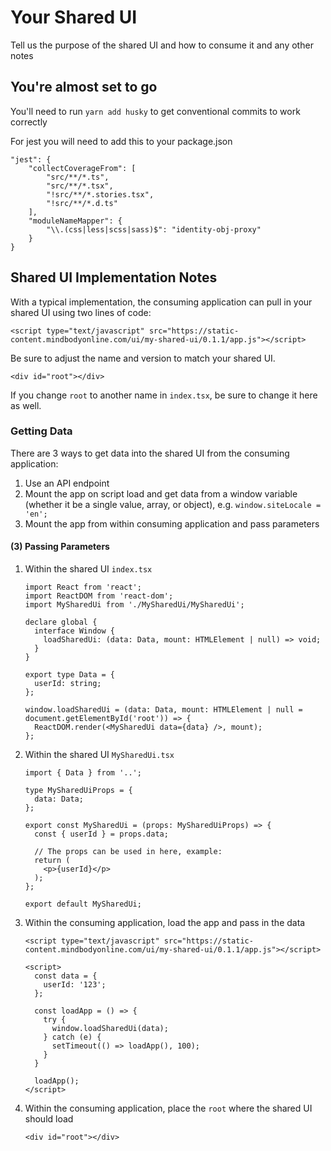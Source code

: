 # Your Shared UI

Tell us the purpose of the shared UI and how to consume it and any other notes

## You're almost set to go

You'll need to run `yarn add husky` to get conventional commits to work correctly

For jest you will need to add this to your package.json

```
"jest": {
    "collectCoverageFrom": [
        "src/**/*.ts",
        "src/**/*.tsx",
        "!src/**/*.stories.tsx",
        "!src/**/*.d.ts"
    ],
    "moduleNameMapper": {
        "\\.(css|less|scss|sass)$": "identity-obj-proxy"
    }
}
```

## Shared UI Implementation Notes

With a typical implementation, the consuming application can pull in your shared UI using two lines of code:

```
<script type="text/javascript" src="https://static-content.mindbodyonline.com/ui/my-shared-ui/0.1.1/app.js"></script>
```
Be sure to adjust the name and version to match your shared UI.

```
<div id="root"></div>
```
If you change `root` to another name in `index.tsx`, be sure to change it here as well.

### Getting Data

There are 3 ways to get data into the shared UI from the consuming application:

1. Use an API endpoint
2. Mount the app on script load and get data from a window variable (whether it be a single value, array, or object), e.g. `window.siteLocale = 'en';`
3. Mount the app from within consuming application and pass parameters

#### (3) Passing Parameters

1. Within the shared UI `index.tsx`
    ```
    import React from 'react';
    import ReactDOM from 'react-dom';
    import MySharedUi from './MySharedUi/MySharedUi';

    declare global {
      interface Window {
        loadSharedUi: (data: Data, mount: HTMLElement | null) => void;
      }
    }

    export type Data = {
      userId: string;
    };

    window.loadSharedUi = (data: Data, mount: HTMLElement | null = document.getElementById('root')) => {
      ReactDOM.render(<MySharedUi data={data} />, mount);
    };
    ```
2. Within the shared UI `MySharedUi.tsx`
    ```
    import { Data } from '..';

    type MySharedUiProps = {
      data: Data;
    };

    export const MySharedUi = (props: MySharedUiProps) => {
      const { userId } = props.data;

      // The props can be used in here, example:
      return (
        <p>{userId}</p>
      );
    };

    export default MySharedUi;
    ```
3. Within the consuming application, load the app and pass in the data
    ```
    <script type="text/javascript" src="https://static-content.mindbodyonline.com/ui/my-shared-ui/0.1.1/app.js"></script>

    <script>
      const data = {
        userId: '123';
      };

      const loadApp = () => {
        try {
          window.loadSharedUi(data);
        } catch (e) {
          setTimeout(() => loadApp(), 100);
        }
      }

      loadApp();
    </script>
    ```
4. Within the consuming application, place the `root` where the shared UI should load
    ```
    <div id="root"></div>
    ```
